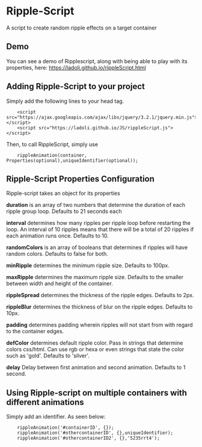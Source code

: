 # Ripple-Script
A script to create random ripple effects on a target container


## Demo

You can see a demo of Ripplescript, along with being able to play with its properties, here: https://ladoli.github.io/rippleScript.html

## Adding Ripple-Script to your project

Simply add the following lines to your head tag.

        <script src="https://ajax.googleapis.com/ajax/libs/jquery/3.2.1/jquery.min.js"></script>
        <script src="https://ladoli.github.io/JS/rippleScript.js"></script>

Then, to call RippleScript, simply use 

        rippleAnimation(container, Properties(optional),uniqueIdentifier(optional));


## Ripple-Script Properties Configuration

Ripple-script takes an object for its properties

**duration** is an array of two numbers that determine the duration of each ripple group loop. Defaults to 21 seconds each

**interval** determines how many ripples per ripple loop before restarting the loop. An interval of 10 ripples means that there will be a total of 20 ripples if each animation runs once. Defaults to 10.

**randomColors** is an array of booleans that determines if ripples will have random colors. Defaults to false for both.

**minRipple** determines the minimum ripple size. Defaults to 100px.

**maxRipple** determines the maximum ripple size. Defaults to the smaller between width and height of the container.

**rippleSpread** determines the thickness of the ripple edges. Defaults to 2px.

**rippleBlur** determines the thickness of blur on the ripple edges. Defaults to 10px.

**padding** determines padding wherein ripples will not start from with regard to the container edges.

**defColor** determines default ripple color. Pass in strings that determine colors  css/html. Can use rgb or hexa or even strings that state the color such as 'gold'. Defaults to 'silver'.

**delay** Delay between first animation and second animation. Defaults to 1 second.

## Using Ripple-script on multiple containers with different animations

Simply add an identifier. As seen below:

        rippleAnimation('#containerID', {});
        rippleAnimation('#othercontainerID', {},uniqueIdentifier);
        rippleAnimation('#othercontainerID2', {},'5235rrt4');
